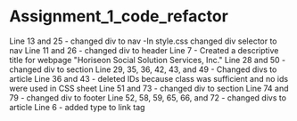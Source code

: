 # Assignment_1_code_refactor


Line 13 and 25 - changed div to nav
-In style.css changed div selector to nav
Line 11 and 26 - changed div to header 
Line 7 - Created a descriptive title for webpage "Horiseon Social Solution Services, Inc."
Line 28 and 50 - changed div to section
Line 29, 35, 36, 42, 43, and 49 - Changed divs to article
Line 36 and 43 - deleted IDs because class was sufficient and no ids were used in CSS sheet
Line 51 and 73 - changed div to section
Line 74 and 79 - changed div to footer
Line 52, 58, 59, 65, 66, and 72 - changed divs to article 
Line 6 - added type to link tag